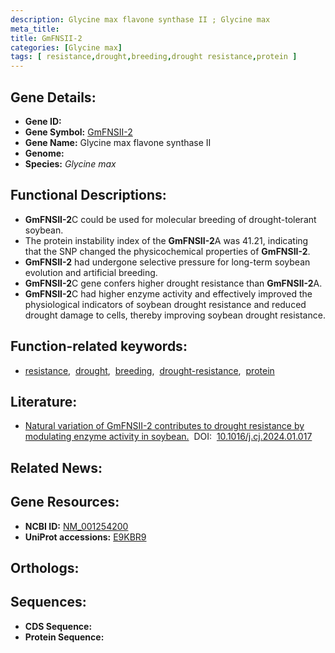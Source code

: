 ```yaml
---
description: Glycine max flavone synthase II ; Glycine max
meta_title:
title: GmFNSII-2
categories: [Glycine max]
tags: [ resistance,drought,breeding,drought resistance,protein ]
---
```


## Gene Details:
- **Gene ID:** []()
- **Gene Symbol:** <u>GmFNSII-2</u>
- **Gene Name:** Glycine max flavone synthase II
- **Genome:** 
- **Species:** *Glycine max*

## Functional Descriptions:
   - **GmFNSII-2**C could be used for molecular breeding of drought-tolerant soybean.
   - The protein instability index of the **GmFNSII-2**A was 41.21, indicating that the SNP changed the physicochemical properties of **GmFNSII-2**.
   - **GmFNSII-2** had undergone selective pressure for long-term soybean evolution and artificial breeding.
   - **GmFNSII-2**C gene confers higher drought resistance than **GmFNSII-2**A.
   - **GmFNSII-2**C had higher enzyme activity and effectively improved the physiological indicators of soybean drought resistance and reduced drought damage to cells, thereby improving soybean drought resistance.

## Function-related keywords:
   - [resistance](/tags/resistance/),&nbsp;&nbsp;[drought](/tags/drought/),&nbsp;&nbsp;[breeding](/tags/breeding/),&nbsp;&nbsp;[drought-resistance](/tags/drought-resistance/),&nbsp;&nbsp;[protein](/tags/protein/)

## Literature:
   - [Natural variation of GmFNSII-2 contributes to drought resistance by modulating enzyme activity in soybean.](https://www.doi.org/10.1016/j.cj.2024.01.017)&nbsp;&nbsp;DOI:&nbsp;&nbsp;[10.1016/j.cj.2024.01.017](https://www.doi.org/10.1016/j.cj.2024.01.017)

## Related News:

## Gene Resources:
- **NCBI ID:**  [NM_001254200](https://www.ncbi.nlm.nih.gov/search/all/?term=NM_001254200)
- **UniProt accessions:**  [E9KBR9](https://www.uniprot.org/uniprotkb/E9KBR9/entry)

## Orthologs:

## Sequences:
- **CDS Sequence:**
- **Protein Sequence:**

